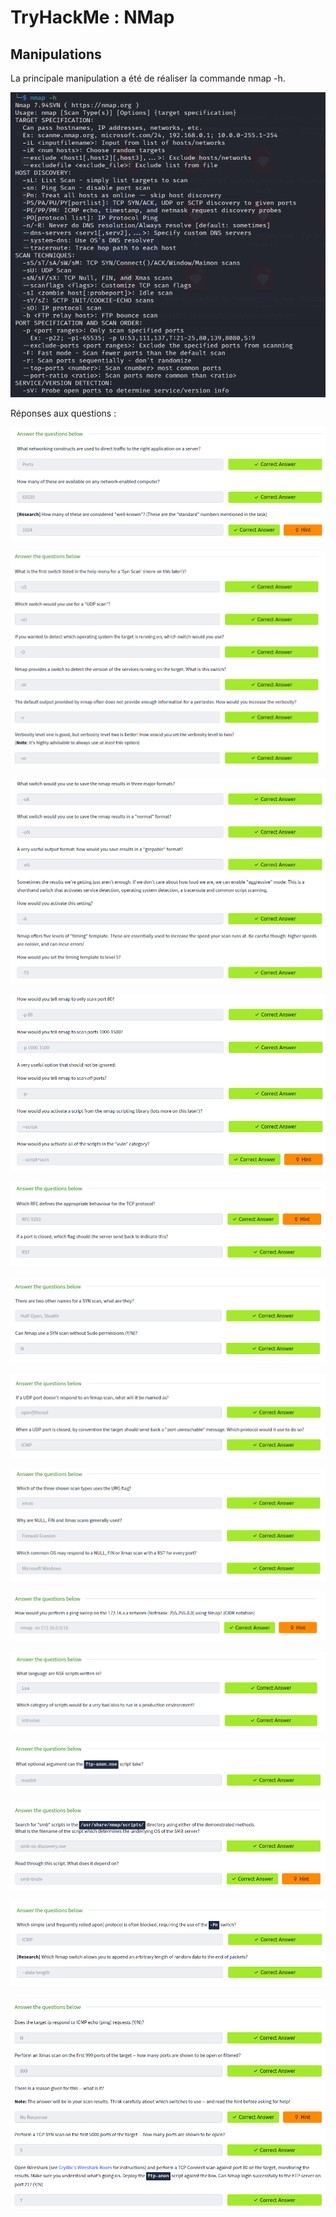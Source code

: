 # TryHackMe : NMap

## Manipulations

La principale manipulation a été de réaliser la commande nmap -h.

![nmaph](./images/nmaph.png)



Réponses aux questions :

![q1](./images/q1.png)

![q2](./images/q2.png)

![q3](./images/q3.png)

![q4](./images/q4.png)

![q5](./images/q5.png)

![q6](./images/q6.png)

![q7](./images/q7.png)

![q8](./images/q8.png)

![q9](./images/q9.png)

![q10](./images/q10.png)

![q11](./images/q11.png)

![q12](./images/q12.png)

![q13](./images/q13.png)

![q14](./images/q14.png)


